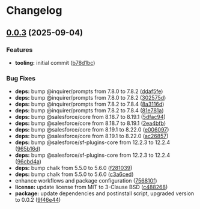 # Changelog

## [0.0.3](https://github.com/mrveress/cvmove/compare/v0.0.2...v0.0.3) (2025-09-04)


### Features

* **tooling:** initial commit ([b78d1bc](https://github.com/mrveress/cvmove/commit/b78d1bc4b93341e257a4685abb8cfa67299fa26f))


### Bug Fixes

* **deps:** bump @inquirer/prompts from 7.8.0 to 7.8.2 ([ddaf5fe](https://github.com/mrveress/cvmove/commit/ddaf5fe4ce81d0c28bb373a3759d7145c33e3829))
* **deps:** bump @inquirer/prompts from 7.8.0 to 7.8.2 ([302575d](https://github.com/mrveress/cvmove/commit/302575da46d1737e77966f1e13aad696b8fb70dd))
* **deps:** bump @inquirer/prompts from 7.8.2 to 7.8.4 ([8a3116d](https://github.com/mrveress/cvmove/commit/8a3116dbb884d1b650dea6d82cecdd465ff17d88))
* **deps:** bump @inquirer/prompts from 7.8.2 to 7.8.4 ([81e781a](https://github.com/mrveress/cvmove/commit/81e781a8fff9031d94b32f6248c4778f1e066332))
* **deps:** bump @salesforce/core from 8.18.7 to 8.19.1 ([5dfac94](https://github.com/mrveress/cvmove/commit/5dfac9413d89b780b160ed46b1b06dfc468bfed8))
* **deps:** bump @salesforce/core from 8.18.7 to 8.19.1 ([2ea4bfb](https://github.com/mrveress/cvmove/commit/2ea4bfb37d6f168bfb4cf19a59c668581b689678))
* **deps:** bump @salesforce/core from 8.19.1 to 8.22.0 ([e006097](https://github.com/mrveress/cvmove/commit/e006097ef1d66bd905f4fd5f09314817550bfe52))
* **deps:** bump @salesforce/core from 8.19.1 to 8.22.0 ([ac26857](https://github.com/mrveress/cvmove/commit/ac26857869aecb942728c2f9ca5e0567122d33d3))
* **deps:** bump @salesforce/sf-plugins-core from 12.2.3 to 12.2.4 ([965b16d](https://github.com/mrveress/cvmove/commit/965b16d3384017943b1eb5be2366a33641940444))
* **deps:** bump @salesforce/sf-plugins-core from 12.2.3 to 12.2.4 ([96cbd4a](https://github.com/mrveress/cvmove/commit/96cbd4af3f97ffb2d6c7f203e4552afc62c906d2))
* **deps:** bump chalk from 5.5.0 to 5.6.0 ([f281039](https://github.com/mrveress/cvmove/commit/f2810396c393f94220ac042dc47c41c8c7ec394a))
* **deps:** bump chalk from 5.5.0 to 5.6.0 ([c3a6ced](https://github.com/mrveress/cvmove/commit/c3a6ced8f03e7b26caadf3905c91999bd2e135c9))
* enhance workflows and package configuration ([756810f](https://github.com/mrveress/cvmove/commit/756810ff77a63b7f634ed890fd9952c094d816c9))
* **license:** update license from MIT to 3-Clause BSD ([c488268](https://github.com/mrveress/cvmove/commit/c4882684fc9d0c04d764ee27b6703149b7445003))
* **package:** update dependencies and postinstall script, upgraded version to 0.0.2 ([9f46e44](https://github.com/mrveress/cvmove/commit/9f46e4453beafba00d7b79f63b09c3a8d692d118))
